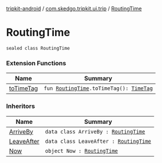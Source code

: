 [tripkit-android](../index.md) / [com.skedgo.tripkit.ui.trip](index.md) / [RoutingTime](./-routing-time.md)

# RoutingTime

`sealed class RoutingTime`

### Extension Functions

| Name | Summary |
|---|---|
| [toTimeTag](to-time-tag.md) | `fun `[`RoutingTime`](./-routing-time.md)`.toTimeTag(): `[`TimeTag`](../com.skedgo.tripkit.common.model/-time-tag/index.md) |

### Inheritors

| Name | Summary |
|---|---|
| [ArriveBy](-arrive-by/index.md) | `data class ArriveBy : `[`RoutingTime`](./-routing-time.md) |
| [LeaveAfter](-leave-after/index.md) | `data class LeaveAfter : `[`RoutingTime`](./-routing-time.md) |
| [Now](-now.md) | `object Now : `[`RoutingTime`](./-routing-time.md) |
